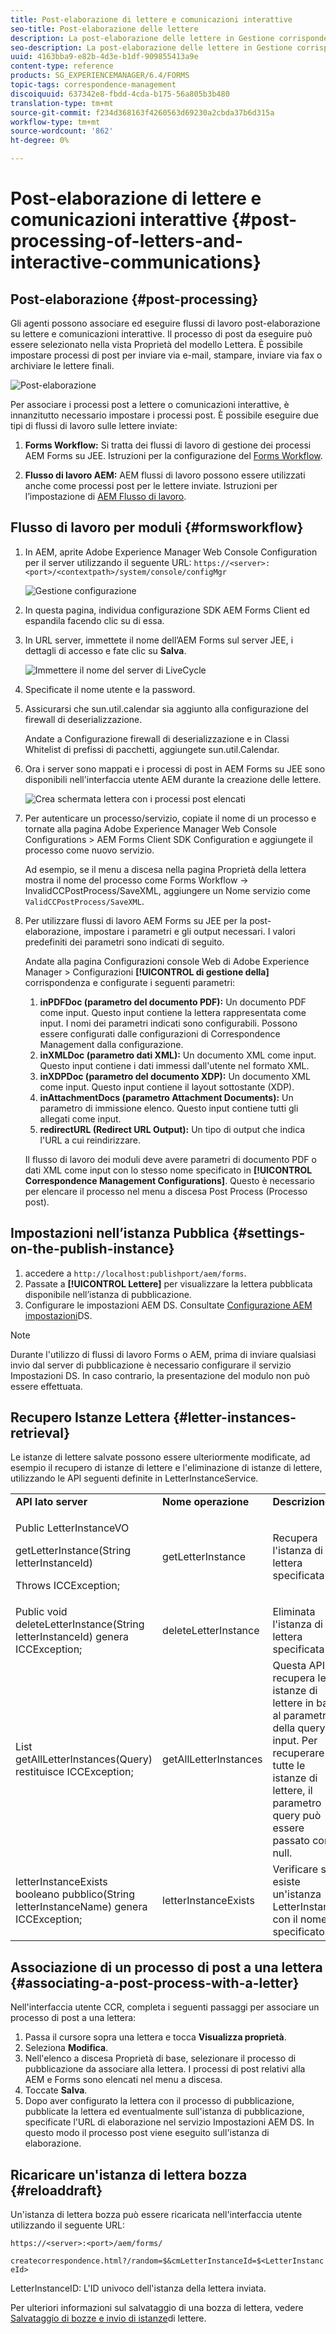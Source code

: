 ```yaml
---
title: Post-elaborazione di lettere e comunicazioni interattive
seo-title: Post-elaborazione delle lettere
description: La post-elaborazione delle lettere in Gestione corrispondenza consente di creare processi di post AEM e Forms, come la stampa e l’e-mail, e di integrarli con le lettere.
seo-description: La post-elaborazione delle lettere in Gestione corrispondenza consente di creare processi di post AEM e Forms, come la stampa e l’e-mail, e di integrarli con le lettere.
uuid: 4163bba9-e82b-4d3e-b1df-909855413a9e
content-type: reference
products: SG_EXPERIENCEMANAGER/6.4/FORMS
topic-tags: correspondence-management
discoiquuid: 637342e8-fbdd-4cda-b175-56a805b3b480
translation-type: tm+mt
source-git-commit: f234d368163f4260563d69230a2cbda37b6d315a
workflow-type: tm+mt
source-wordcount: '862'
ht-degree: 0%

---
```



# Post-elaborazione di lettere e comunicazioni interattive {#post-processing-of-letters-and-interactive-communications}

## Post-elaborazione {#post-processing}

Gli agenti possono associare ed eseguire flussi di lavoro post-elaborazione su lettere e comunicazioni interattive. Il processo di post da eseguire può essere selezionato nella vista Proprietà del modello Lettera. È possibile impostare processi di post per inviare via e-mail, stampare, inviare via fax o archiviare le lettere finali.

![Post-elaborazione](assets/ppoverview.png)

Per associare i processi post a lettere o comunicazioni interattive, è innanzitutto necessario impostare i processi post. È possibile eseguire due tipi di flussi di lavoro sulle lettere inviate:

1. **Forms Workflow:** Si tratta dei flussi di lavoro di gestione dei processi AEM Forms  su JEE. Istruzioni per la configurazione del [Forms Workflow](#formsworkflow).

1. **Flusso di lavoro AEM:** AEM flussi di lavoro possono essere utilizzati anche come processi post per le lettere inviate. Istruzioni per l’impostazione di [AEM Flusso di lavoro](/help/forms/using/aem-forms-workflow.md).

## Flusso di lavoro per moduli {#formsworkflow}

1. In AEM, aprite Adobe Experience Manager Web Console Configuration per il server utilizzando il seguente URL: `https://<server>:<port>/<contextpath>/system/console/configMgr`

   ![Gestione configurazione](assets/2configmanager-1.png)

1. In questa pagina, individua  configurazione SDK AEM Forms Client ed espandila facendo clic su di essa.
1. In URL server, immettete il nome dell’AEM Forms  sul server JEE, i dettagli di accesso e fate clic su **Salva**.

   ![Immettere il nome del server di LiveCycle](assets/1cofigmanager.png)

1. Specificate il nome utente e la password.
1. Assicurarsi che sun.util.calendar sia aggiunto alla configurazione del firewall di deserializzazione.

   Andate a Configurazione firewall di deserializzazione e in Classi Whitelist di prefissi di pacchetti, aggiungete sun.util.Calendar.

1. Ora i server sono mappati e i processi di post in  AEM Forms su JEE sono disponibili nell&#39;interfaccia utente AEM durante la creazione delle lettere.

   ![Crea schermata lettera con i processi post elencati](assets/0configmanager.png)

1. Per autenticare un processo/servizio, copiate il nome di un processo e tornate alla pagina Adobe Experience Manager Web Console Configurations >  AEM Forms Client SDK Configuration e aggiungete il processo come nuovo servizio.

   Ad esempio, se il menu a discesa nella pagina Proprietà della lettera mostra il nome del processo come Forms Workflow -> InvalidCCPostProcess/SaveXML, aggiungere un Nome servizio come `ValidCCPostProcess/SaveXML`.

1. Per utilizzare  flussi di lavoro AEM Forms su JEE per la post-elaborazione, impostare i parametri e gli output necessari. I valori predefiniti dei parametri sono indicati di seguito.

   Andate alla pagina Configurazioni console Web di Adobe Experience Manager > Configurazioni **[!UICONTROL di gestione della]** corrispondenza e configurate i seguenti parametri:

   1. **inPDFDoc (parametro del documento PDF):** Un documento PDF come input. Questo input contiene la lettera rappresentata come input. I nomi dei parametri indicati sono configurabili. Possono essere configurati dalle configurazioni di Correspondence Management dalla configurazione.
   1. **inXMLDoc (parametro dati XML):** Un documento XML come input. Questo input contiene i dati immessi dall&#39;utente nel formato XML.
   1. **inXDPDoc (parametro del documento XDP):** Un documento XML come input. Questo input contiene il layout sottostante (XDP).
   1. **inAttachmentDocs (parametro Attachment Documents):** Un parametro di immissione elenco. Questo input contiene tutti gli allegati come input.
   1. **redirectURL (Redirect URL Output):** Un tipo di output che indica l&#39;URL a cui reindirizzare.

   Il flusso di lavoro dei moduli deve avere parametri di documento PDF o dati XML come input con lo stesso nome specificato in **[!UICONTROL Correspondence Management Configurations]**. Questo è necessario per elencare il processo nel menu a discesa Post Process (Processo post).

## Impostazioni nell’istanza Pubblica {#settings-on-the-publish-instance}

1. accedere a `http://localhost:publishport/aem/forms`.
1. Passate a **[!UICONTROL Lettere]** per visualizzare la lettera pubblicata disponibile nell’istanza di pubblicazione.
1. Configurare le impostazioni AEM DS. Consultate [Configurazione AEM impostazioni](/help/forms/using/configuring-the-processing-server-url-.md)DS.

>[!NOTE]
>
>Durante l&#39;utilizzo di flussi di lavoro Forms o AEM, prima di inviare qualsiasi invio dal server di pubblicazione è necessario configurare il servizio Impostazioni DS. In caso contrario, la presentazione del modulo non può essere effettuata.

## Recupero Istanze Lettera {#letter-instances-retrieval}

Le istanze di lettere salvate possono essere ulteriormente modificate, ad esempio il recupero di istanze di lettere e l&#39;eliminazione di istanze di lettere, utilizzando le API seguenti definite in LetterInstanceService.

<table> 
 <tbody> 
  <tr> 
   <td><strong>API lato server</strong></td> 
   <td><strong>Nome operazione</strong></td> 
   <td><strong>Descrizione</strong></td> 
  </tr> 
  <tr> 
   <td><p>Public LetterInstanceVO</p> <p>getLetterInstance(String letterInstanceId)</p> <p>Throws ICCException; </p> </td> 
   <td>getLetterInstance</td> 
   <td>Recupera l'istanza di lettera specificata </td> 
  </tr> 
  <tr> 
   <td>Public void deleteLetterInstance(String letterInstanceId) genera ICCException; </td> 
   <td>deleteLetterInstance </td> 
   <td>Eliminata l'istanza di lettera specificata </td> 
  </tr> 
  <tr> 
   <td>List getAllLetterInstances(Query) restituisce ICCException; </td> 
   <td>getAllLetterInstances </td> 
   <td>Questa API recupera le istanze di lettere in base al parametro della query di input. Per recuperare tutte le istanze di lettere, il parametro query può essere passato come null.<br /> </td> 
  </tr> 
  <tr> 
   <td>letterInstanceExists booleano pubblico(String letterInstanceName) genera ICCException; </td> 
   <td>letterInstanceExists </td> 
   <td>Verificare se esiste un'istanza LetterInstance con il nome specificato </td> 
  </tr> 
 </tbody> 
</table>

## Associazione di un processo di post a una lettera {#associating-a-post-process-with-a-letter}

Nell&#39;interfaccia utente CCR, completa i seguenti passaggi per associare un processo di post a una lettera:

1. Passa il cursore sopra una lettera e tocca **Visualizza proprietà**.
1. Seleziona **Modifica**.
1. Nell&#39;elenco a discesa Proprietà di base, selezionare il processo di pubblicazione da associare alla lettera. I processi di post relativi alla AEM e Forms sono elencati nel menu a discesa.
1. Toccate **Salva**.
1. Dopo aver configurato la lettera con il processo di pubblicazione, pubblicate la lettera ed eventualmente sull&#39;istanza di pubblicazione, specificate l&#39;URL di elaborazione nel servizio Impostazioni AEM DS. In questo modo il processo post viene eseguito sull&#39;istanza di elaborazione.

## Ricaricare un&#39;istanza di lettera bozza  {#reloaddraft}

Un&#39;istanza di lettera bozza può essere ricaricata nell&#39;interfaccia utente utilizzando il seguente URL:

`https://<server>:<port>/aem/forms/`

`createcorrespondence.html?/random=$&cmLetterInstanceId=$<LetterInstanceId>`

LetterInstanceID: L&#39;ID univoco dell&#39;istanza della lettera inviata.

Per ulteriori informazioni sul salvataggio di una bozza di lettera, vedere [Salvataggio di bozze e invio di istanze](/help/forms/using/create-correspondence.md#savingdrafts)di lettere.
